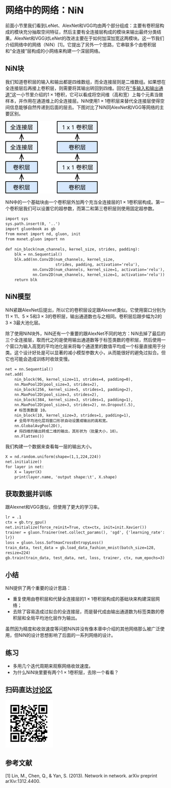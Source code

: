 # 网络中的网络：NiN

前面小节里我们看到LeNet、AlexNet和VGG均由两个部分组成：主要有卷积层构成的模块充分抽取空间特征，然后主要有全连接层构成的模块来输出最终分类结果。AlexNet和VGG对LeNet的改进主要在于如何加深加宽这两模块。这一节我们介绍网络中的网络（NiN）[1]。它提出了另外一个思路，它串联多个由卷积层和“全连接”层构成的小网络来构建一个深层网络。

## NiN块

我们知道卷积层的输入和输出都是四维数组，而全连接层则是二维数组。如果想在全连接层后再接上卷积层，则需要将其输出转回到四维。回忆在[“多输入和输出通道”](channels.md)这一小节里介绍的$1\times 1$卷积，它可以看成将空间维（高和宽）上每个元素当做样本，并作用在通道维上的全连接层。NiN使用$1\times 1$卷积层来替代全连接层使得空间信息能够自然传递到后面的层去。下图对比了NiN同AlexNet和VGG等网络的主要区别。

![对比NiN（右）和其他（左）。](../img/nin.svg)

NiN中的一个基础块由一个卷积层外加两个充当全连接层的$1\times 1$卷积层构成。第一个卷积层我们可以设置它的超参数，而第二和第三卷积层则使用固定超参数。

```{.python .input  n=2}
import sys
sys.path.insert(0, '..')
import gluonbook as gb
from mxnet import nd, gluon, init
from mxnet.gluon import nn

def nin_block(num_channels, kernel_size, strides, padding):
    blk = nn.Sequential()
    blk.add(nn.Conv2D(num_channels, kernel_size, 
                      strides, padding, activation='relu'),
            nn.Conv2D(num_channels, kernel_size=1, activation='relu'),
            nn.Conv2D(num_channels, kernel_size=1, activation='relu'))
    return blk
```

## NiN模型

NiN紧跟AlexNet后提出，所以它的卷积层设定跟Alexnet类似。它使用窗口分别为$11\times 11$、$5\times 5$和$3\times 3$的卷积层，输出通道数也与之相同。卷积层后跟步幅为2的$3\times 3$最大池化层。

除了使用NiN块外，NiN还有一个重要的跟AlexNet不同的地方：NiN去掉了最后的三个全连接层，取而代之的是使用输出通道数等于标签类数的卷积层，然后使用一个窗口为输入高宽的平均池化层来将每个通道里的数值平均成一个标量直接用于分类。这个设计好处是可以显著的减小模型参数大小，从而能很好的避免过拟合。但它也可能会造成训练时收敛变慢。

```{.python .input  n=9}
net = nn.Sequential()
net.add(
    nin_block(96, kernel_size=11, strides=4, padding=0),
    nn.MaxPool2D(pool_size=3, strides=2),
    nin_block(256, kernel_size=5, strides=1, padding=2),
    nn.MaxPool2D(pool_size=3, strides=2),
    nin_block(384, kernel_size=3, strides=1, padding=1),
    nn.MaxPool2D(pool_size=3, strides=2), nn.Dropout(.5),
    # 标签类数是 10。
    nin_block(10, kernel_size=3, strides=1, padding=1),
    # 全局平均池化层将窗口形状自动设置成输出的高和宽。
    nn.GlobalAvgPool2D(),
    # 将四维的输出转成二维的输出，其形状为（批量大小，10）。
    nn.Flatten())

```

我们构建一个数据来查看每一层的输出大小。

```{.python .input}
X = nd.random.uniform(shape=(1,1,224,224))
net.initialize()
for layer in net:
    X = layer(X)
    print(layer.name, 'output shape:\t', X.shape)
```

## 获取数据并训练

跟Alexnet和VGG类似，但使用了更大的学习率。

```{.python .input}
lr = .1
ctx = gb.try_gpu()
net.initialize(force_reinit=True, ctx=ctx, init=init.Xavier())
trainer = gluon.Trainer(net.collect_params(), 'sgd', {'learning_rate': lr})
loss = gluon.loss.SoftmaxCrossEntropyLoss()
train_data, test_data = gb.load_data_fashion_mnist(batch_size=128, resize=224)
gb.train(train_data, test_data, net, loss, trainer, ctx, num_epochs=3)
```

## 小结

NiN提供了两个重要的设计思路：

- 重复使用由卷积层和代替全连接层的$1\times 1$卷积层构成的基础块来构建深层网络；
- 去除了容易造成过拟合的全连接层，而是替代成由输出通道数为标签类数的卷积层和全局平均池化层作为输出。

虽然因为精度和收敛速度等问题NiN并没有像本章中介绍的其他网络那么被广泛使用，但NiN的设计思想影响了后面的一系列网络的设计。

## 练习

- 多用几个迭代周期来观察网络收敛速度。
- 为什么NiN块里要有两个$1\times 1$卷积层，去除一个看看？

## 扫码直达[讨论区](https://discuss.gluon.ai/t/topic/1661)

![](../img/qr_nin-gluon.svg)

## 参考文献

[1] Lin, M., Chen, Q., & Yan, S. (2013). Network in network. arXiv preprint arXiv:1312.4400.
